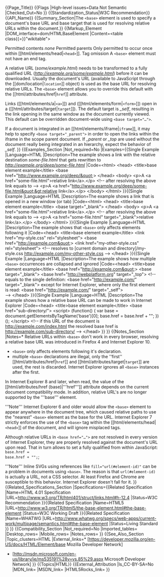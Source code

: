 {{Page_Title}}
{{Flags
|High-level issues=Data Not Semantic
|Checked_Out=No
}}
{{Standardization_Status|W3C Recommendation}}
{{API_Name}}
{{Summary_Section|The <code>&lt;base&gt;</code> element is used to specify a document's base URL and base target that is used for resolving relative URLs within the document.}}
{{Markup_Element
|DOM_interface=dom/HTMLBaseElement
|Content=<table class{{=}}"wikitable">
<tr>
<th style{{=}}"vertical-align: top" id="permitted-contents">Permitted&#160;contents</th>
<td style{{=}}"vertical-align: top; padding-top: 10px"><em>none</em></td>
</tr>
<tr>
<th id="permitted-parents">Permitted&#160;parents</th>
<td>Only permitted to occur once within [[html/elements/head|<code>&lt;head&gt;</code>]].</td>
</tr>
<tr>
<th id="tag-omission">Tag&#160;omission</th>
<td>A <code>&lt;base&gt;</code> element must not have an end tag.</td>
</tr>
</table>

A relative URL (<var>some/example.html</var>) needs to be transformed to a fully qualified URL (<var>http://example.org/some/example.html</var>) before it can be downloaded. Usually the document's URL (available to JavaScript through the [[dom/location|<code>location</code>]] object) is used as the base URL for resolving relative URLs. The <code>&lt;base&gt;</code> element allows you to override this default with the [[html/attributes/href|<code>href</code>]] attribute.

Links ([[html/elements/a|<code>&lt;a&gt;</code>]]) and ([[html/elements/form|<code>&lt;form&gt;</code>]]) open in a ([[html/attributes/target|<code>target</code>]]). The default target is <var>_self</var>, resulting in the link opening in the same window as the document currently viewed. This default can be overridden document-wide using <code>&lt;base target="…"&gt;</code>.

If a document is integrated in an [[html/elements/iframe|<code>iframe</code>]], it may help to specify <code>&lt;base target="_parent"&gt;</code> in order to open the links within the iframe in the scope parent document. If <var>_parent</var> or <var>_top</var> are used without the document really being integrated in an hierarchy, expect the behavior of <var>_self</var>.
}}
{{Examples_Section
|Not_required=No
|Examples={{Single Example
|Language=HTML
|Description=The example shows a link with the relative destination <var>some-file.html</var> that gets rewritten to <var>http://example.org/deep/some-file.html</var>
|Code=&lt;html&gt;
  &lt;head&gt;
    &lt;title&gt;base element example&lt;/title&gt;
    &lt;base href=&quot;http://www.example.org/deep/&quot;&gt;
  &lt;/head&gt;
  &lt;body&gt;
    &lt;p&gt;A &lt;a href=&quot;some-file.html&quot;&gt;relative link&lt;/a&gt;.&lt;/p&gt;
    &lt;!-- after resolving the above link equals to --&gt;
    &lt;p&gt;A &lt;a href=&quot;http://www.example.org/deep/some-file.html&quot;&gt;relative link&lt;/a&gt;.&lt;/p&gt;
  &lt;/body&gt;
&lt;/html&gt;
}}{{Single Example
|Language=HTML
|Description=The example shows a link that is opened in a new window (or tab)
|Code=&lt;html&gt;
  &lt;head&gt;
    &lt;title&gt;base element example&lt;/title&gt;
    &lt;base target=&quot;_blank&quot;&gt;
  &lt;/head&gt;
  &lt;body&gt;
    &lt;p&gt;A &lt;a href=&quot;some-file.html&quot;&gt;relative link&lt;/a&gt;.&lt;/p&gt;
    &lt;!-- after resolving the above link equals to --&gt;
    &lt;p&gt;A &lt;a href=&quot;some-file.html&quot; target=&quot;_blank&quot;&gt;relative link&lt;/a&gt;.&lt;/p&gt;
  &lt;/body&gt;
&lt;/html&gt;
}}{{Single Example
|Language=HTML
|Description=The example shows that <code>&lt;base&gt;</code> only affects elements following it
|Code=&lt;head&gt;
  &lt;title&gt;base element example&lt;/title&gt;
  &lt;link href=&quot;my-style.css&quot; rel=&quot;stylesheet&quot;&gt;
  &lt;base href=&quot;http://example.com&quot;&gt;
  &lt;link href=&quot;my-other-style.css&quot; rel=&quot;stylesheet&quot;&gt;
  &lt;!--
    resolves to
    [current domain and directory]/my-style.css
    http://example.com/my-other-style.css
  --&gt;
&lt;/head&gt;
}}{{Single Example
|Language=HTML
|Description=The example shows how multiple <code>&lt;base&gt;</code> occurrences are collapsed and ignored
|Code=&lt;head&gt;
  &lt;title&gt;base element example&lt;/title&gt;
  &lt;base href=&quot;http://example.com&quot;&gt;
  &lt;base target=&quot;_blank&quot;&gt;
  &lt;base href=&quot;http://webplatform.org&quot; target=&quot;_top&quot;&gt;
  &lt;!--
    equals to the single definition:
    &lt;base href=&quot;http://example.com/&quot; target=&quot;_blank&quot;&gt;
    except for Internet Explorer, where only the first element is read:
    &lt;base href=&quot;http://example.com/&quot; target=&quot;_self&quot;&gt;    
  --&gt;
&lt;/head&gt;
}}{{Single Example
|Language=HTML
|Description=The example shows how a relative base URL can be made to work in Internet Explorer
|Code=&lt;head&gt;
  &lt;title&gt;base element example&lt;/title&gt;
  &lt;base href=&quot;sub-directory/&quot;&gt;
  &lt;script&gt;
    (function() {
      var base = document.getElementsByTagName('base')[0];
      base.href = base.href + &quot;&quot;;
    })();
  &lt;/script&gt;
  &lt;!--
    if this URL of the document is 
    http://example.com/index.html the 
    resolved base href is
    http://example.com/sub-directory/ 
  --&gt;
&lt;/head&gt;
}}
}}
{{Notes_Section
|Notes=* Relative URLs within <code>&lt;base&gt;</code> don't work in every browser, resolving a relative base URL was introduced in Firefox 4 and Internet Explorer 10.
* <code>&lt;base&gt;</code> only affects elements following it's declaration.
* multiple <code>&lt;base&gt;</code> declarations are illegal, only the ''first'' [[html/attributes/href|<code>href</code>]] and [[html/attributes/target|<code>target</code>]] are used, the rest is discarded. Internet Explorer ignores all <code>&lt;base&gt;</code> instances after the first.

In Internet Explorer 8 and later, when read, the value of the [[html/attributes/href (base)|'''href''']] attribute depends on the current document compatibility mode.  In addition, relative URL's are no longer supported by the '''base''' element.

'''Note''' Internet Explorer 6 and older would allow the <code>&lt;base&gt;</code> element to appear anywhere in the document tree, which caused relative paths to use the "nearest" <code>&lt;base&gt;</code> element as the base for the URL. Internet Explorer 7 strictly enforces the use of the <code>&lt;base&gt;</code> tag within the [[html/elements/head|<code>&lt;head&gt;</code>]] of the document, and will ignore misplaced tags.

Although relative URLs in <code>&lt;base href=&quot;…&quot;&gt;</code> are not resolved in every version of Internet Explorer, they are properly resolved against the document's URL upon read. That in turn allows to set a fully qualified from within JavaScript: <code>base.href = base.href + "";</code>;

'''Note''' Inline SVGs using references like <code>fill="url(#element-id)"</code> can be a problem in documents using <code>&lt;base&gt;</code>. The reason is that <code>url(#element-id)</code> is actually a URL, not a CSS selector. At least Firefox and Chrome are susceptible to this behavior. Internet Explorer doesn't fall for it.
}}
{{Related_Specifications_Section
|Specifications={{Related Specification
|Name=HTML 4.01 Specification
|URL=http://www.w3.org/TR/html401/struct/links.html#h-12.4
|Status=W3C Recommendation
}}{{Related Specification
|Name=HTML5
|URL=http://www.w3.org/TR/html5/the-base-element.html#the-base-element
|Status=W3C Working Draft
}}{{Related Specification
|Name=WHATWG
|URL=http://www.whatwg.org/specs/web-apps/current-work/multipage/semantics.html#the-base-element
|Status=Living Standard
}}
}}
{{Compatibility_Section
|Not_required=No
|Imported_tables=
|Desktop_rows=
|Mobile_rows=
|Notes_rows=
}}
{{See_Also_Section
|Topic_clusters=HTML
|External_links=* [https://developer.mozilla.org/en-US/docs/HTML/Element/base Mozilla Developer Network]
* [http://msdn.microsoft.com/en-us/library/ie/ms535191%28v=vs.85%29.aspx Microsoft Developer Network]
}}
{{Topics|HTML}}
{{External_Attribution
|Is_CC-BY-SA=No
|MDN_link=
|MSDN_link=
|HTML5Rocks_link=
}}